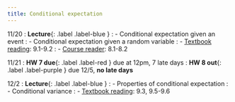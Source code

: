 ```yaml
---
title: Conditional expectation
---
```


11/20
: **Lecture**{: .label .label-blue } 
: - Conditional expectation given an event
: - Conditional expectation given a random variable
: - [Textbook reading](https://drive.google.com/file/d/1VmkAAGOYCTORq1wxSQqy255qLJjTNvBI/view?usp=sharing): 9.1-9.2
: - [Course reader](https://vitercik.github.io/120notes/intro.html): 8.1-8.2

11/21
: **HW 7 due**{: .label .label-red } due at 12pm, 7 late days
: **HW 8 out**{: .label .label-purple } due 12/5, **no late days**

12/2
: **Lecture**{: .label .label-blue } 
: - Properties of conditional expectation
: - Conditional variance
: - [Textbook reading](https://drive.google.com/file/d/1VmkAAGOYCTORq1wxSQqy255qLJjTNvBI/view?usp=sharing): 9.3, 9.5-9.6